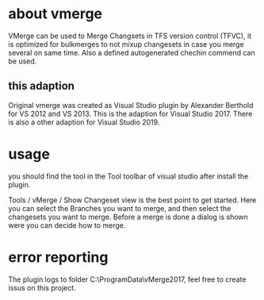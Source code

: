 # about vmerge
VMerge can be used to Merge Changsets in TFS version control (TFVC), it is optimized for bulkmerges to not mixup changesets in case you merge several on same time. Also a defined autogenerated chechin commend can be used.

## this adaption

Original vmerge was created as Visual Studio plugin by Alexander Berthold for VS 2012 and VS 2013.
This is the adaption for Visual Studio 2017.
There is also a other adaption for Visual Studio 2019.

# usage
you should find the tool in the Tool toolbar of visual studio after install the plugin.

Tools / vMerge / Show Changeset view is the best point to get started. Here you can select the Branches you want to merge, and then select the changesets you want to merge. Before a merge is done a dialog is shown were you can decide how to merge.



# error reporting
The plugin logs to folder C:\ProgramData\vMerge2017, feel free to create issus on this project.
